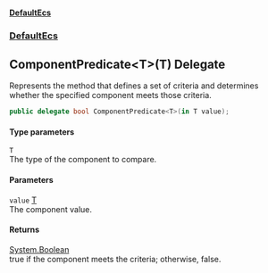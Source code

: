 #### [DefaultEcs](DefaultEcs.md 'DefaultEcs')
### [DefaultEcs](DefaultEcs.md#DefaultEcs 'DefaultEcs')
## ComponentPredicate&lt;T&gt;(T) Delegate
Represents the method that defines a set of criteria and determines whether the specified component meets those criteria.  
```csharp
public delegate bool ComponentPredicate<T>(in T value);
```
#### Type parameters
<a name='DefaultEcs_ComponentPredicate_T_(T)_T'></a>
`T`  
The type of the component to compare.
  
#### Parameters
<a name='DefaultEcs_ComponentPredicate_T_(T)_value'></a>
`value` [T](ComponentPredicate_T_(T).md#DefaultEcs_ComponentPredicate_T_(T)_T 'DefaultEcs.ComponentPredicate&lt;T&gt;(T).T')  
The component value.
  
#### Returns
[System.Boolean](https://docs.microsoft.com/en-us/dotnet/api/System.Boolean 'System.Boolean')  
true if the component meets the criteria; otherwise, false.
